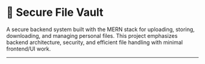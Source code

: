 # 🔐 Secure File Vault

A secure backend system built with the MERN stack for uploading, storing, downloading, and managing personal files. This project emphasizes backend architecture, security, and efficient file handling with minimal frontend/UI work.

---